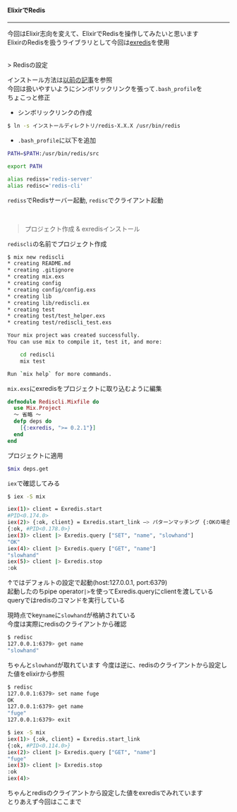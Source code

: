 
#### ElixirでRedis
***

今回はElixir志向を変えて、ElixirでRedisを操作してみたいと思います<br />
ElixirのRedisを扱うライブラリとして今回は[exredis](https://github.com/artemeff/exredis)を使用


<br />
> Redisの設定

インストール方法は[以前の記事](http://developabout0309.blogspot.jp/2015/05/3.html)を参照<br />
今回は扱いやすいようにシンボリックリンクを張って`.bash_profile`を<br />
ちょこっと修正<br />

* シンボリックリンクの作成

```sh
$ ln -s インストールディレクトリ/redis-X.X.X /usr/bin/redis
```

* `.bash_profile`に以下を追加

```sh
PATH=$PATH:/usr/bin/redis/src

export PATH

alias rediss='redis-server'
alias redisc='redis-cli'
```

`rediss`でRedisサーバー起動, `redisc`でクライアント起動

<br />

> プロジェクト作成 & exredisインストール

`rediscli`の名前でプロジェクト作成

```sh
$ mix new rediscli
* creating README.md
* creating .gitignore
* creating mix.exs
* creating config
* creating config/config.exs
* creating lib
* creating lib/rediscli.ex
* creating test
* creating test/test_helper.exs
* creating test/rediscli_test.exs

Your mix project was created successfully.
You can use mix to compile it, test it, and more:

    cd rediscli
    mix test

Run `mix help` for more commands.
```

`mix.exs`にexredisをプロジェクトに取り込むように編集

```elixir
defmodule Rediscli.Mixfile do
  use Mix.Project
  〜 省略 〜
  defp deps do
    [{:exredis, ">= 0.2.1"}]
  end
end
```

プロジェクトに適用

```sh
$mix deps.get
```

`iex`で確認してみる

```sh
$ iex -S mix

iex(1)> client = Exredis.start
#PID<0.174.0>
iex(2)> {:ok, client} = Exredis.start_link —> パターンマッチング {:OKの場合しかclientにインスタンスが入らない
{:ok, #PID<0.178.0>}
iex(3)> client |> Exredis.query ["SET", "name", "slowhand"]
"OK"
iex(4)> client |> Exredis.query ["GET", "name"]
"slowhand"
iex(5)> client |> Exredis.stop
:ok
```

↑ではデフォルトの設定で起動(host:127.0.0.1, port:6379)<br />
起動したのちpipe operator`|>`を使ってExredis.queryにclientを渡している<br />
queryではredisのコマンドを実行している

現時点でkey`name`に`slowhand`が格納されている<br />
今度は実際にredisのクライアントから確認

```sh
$ redisc
127.0.0.1:6379> get name
"slowhand"
```
ちゃんと`slowhand`が取れています
今度は逆に、redisのクライアントから設定した値をelixirから参照

```sh
$ redisc
127.0.0.1:6379> set name fuge
OK
127.0.0.1:6379> get name
"fuge"
127.0.0.1:6379> exit

$ iex -S mix
iex(1)> {:ok, client} = Exredis.start_link
{:ok, #PID<0.114.0>}
iex(2)> client |> Exredis.query ["GET", "name"]
"fuge"
iex(3)> client |> Exredis.stop
:ok
iex(4)>
```

ちゃんとredisのクライアントから設定した値をexredisでみれています<br />
とりあえず今回はここまで
